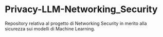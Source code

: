 # Privacy-LLM-Networking_Security
Repository relativa al progetto di Networking Security in merito alla sicurezza sui modelli di Machine Learning.
